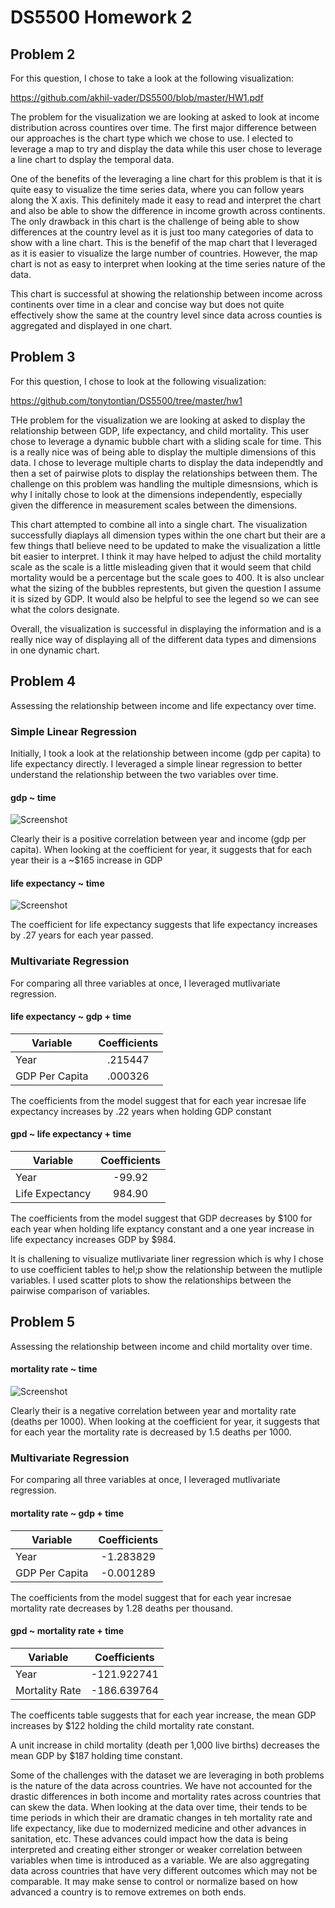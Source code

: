 # DS5500 Homework 2

## Problem 2

For this question, I chose to take a look at the following visualization:

https://github.com/akhil-vader/DS5500/blob/master/HW1.pdf

The problem for the visualization we are looking at asked to look at income distribution across countires over time. The first major difference between our approaches is the chart type which we chose to use. I elected to leverage a map to try and display the data while this user chose to leverage a line chart to dsplay the temporal data. 

One of the benefits of the leveraging a line chart for this problem is that it is quite easy to visualize the time series data, where you can follow years along the X axis. This definitely made it easy to read and interpret the chart and also be able to show the difference in income growth across continents. The only drawback in this chart is the challenge of being able to show differences at the country level as it is just too many categories of data to show with a line chart. This is the benefif of the map chart that I leveraged as it is easier to visualize the large number of countries. However, the map chart is not as easy to interpret when looking at the time series nature of the data. 

This chart is successful at showing the relationship between income across continents over time in a clear and concise way but does not quite effectively show the same at the country level since data across counties is aggregated and displayed in one chart.

## Problem 3

For this question, I chose to look at the following visualization:

https://github.com/tonytontian/DS5500/tree/master/hw1

THe problem for the visualization we are looking at asked to display the relationship between GDP, life expectancy, and child mortality. This user chose to leverage a dynamic bubble chart with a sliding scale for time. This is a really nice was of being able to display the multiple dimensions of this data. I chose to leverage multiple charts to display the data independtly and then a set of pairwise plots to display the relationships between them. The challenge on this problem was handling the multiple dimesnsions, which is why I initally chose to look at the dimensions independently, especially given the difference in measurement scales between the dimensions. 

This chart attempted to combine all into a single chart. The visualization successfully diaplays all dimension types within the one chart but their are a few things thatI believe need to be updated to make the visualization a little bit easier to interpret. I think it may have helped to adjust the child mortality scale as the scale is a little misleading given that it would seem that child mortality would be a percentage but the scale goes to 400. It is also unclear what the sizing of the bubbles represtents, but given the question I assume it is sized by GDP. It would also be helpful to see the legend so we can see what the colors designate. 

Overall, the visualization is successful in displaying the information and is a really nice way of displaying all of the different data types and dimensions in one dynamic chart.

## Problem 4

Assessing the relationship between income and life expectancy over time.

### Simple Linear Regression

Initially, I took a look at the relationship between income (gdp per capita) to life expectancy directly. I leveraged a simple linear regression to better understand the relationship between the two variables over time.

#### gdp ~ time

![Screenshot](gdp_vs_year.png)

Clearly their is a positive correlation between year and income (gdp per capita). When looking at the coefficient for year, it suggests that for each year their is a ~$165 increase in GDP


#### life expectancy ~ time

![Screenshot](life_expectancy_vs_year.png)

The coefficient for life expectancy suggests that life expectancy increases by .27 years for each year passed.

### Multivariate Regression

For comparing all three variables at once, I leveraged mutlivariate regression.


#### life expectancy ~ gdp + time

| Variable  |      Coefficients    | 
|----------|:-------------:|
| Year |  .215447
| GDP Per Capita |   .000326   

The coefficients from the model suggest that for each year incresae life expectancy increases by .22 years when holding GDP constant 


#### gpd ~ life expectancy + time

| Variable  |      Coefficients    | 
|----------|:-------------:|
| Year |  -99.92
| Life Expectancy |   984.90   

The coefficients from the model suggest that GDP decreases by $100 for each year when holding life exptancy constant and a one year increase in life expectancy increases GDP by $984.


It is challening to visualize mutlivariate liner regression which is why I chose to use coefficient tables to hel;p show the relationship between the mutliple variables. I used scatter plots to show the relationships between the pairwise comparison of variables. 




## Problem 5

Assessing the relationship between income and child mortality over time.

#### mortality rate ~ time

![Screenshot](mortality_rate_vs_year.png)

Clearly their is a negative correlation between year and mortality rate (deaths per 1000). When looking at the coefficient for year, it suggests that for each year the mortality rate is decreased by 1.5 deaths per 1000.



### Multivariate Regression

For comparing all three variables at once, I leveraged mutlivariate regression.


#### mortality rate ~ gdp + time

| Variable  |      Coefficients    | 
|----------|:-------------:|
| Year |  -1.283829
| GDP Per Capita |   -0.001289   

The coefficients from the model suggest that for each year incresae mortality rate decreases by 1.28 deaths per thousand.


#### gpd ~ mortality rate + time

| Variable  |      Coefficients    | 
|----------|:-------------:|
| Year |  -121.922741
| Mortality Rate |   -186.639764  

The coefficents table suggests that for each year increase, the mean GDP increases by $122 holding the child mortality rate constant.

 A unit increase in child mortality (death per 1,000 live births) decreases the mean GDP by $187 holding time constant.



Some of the challenges with the dataset we are leveraging in both problems is the nature of the data across countries. We have not accounted for the drastic differences in both income and mortality rates across countries that can skew the data. When looking at the data over time, their tends to be time periods in which their are dramatic changes in teh mortality rate and life expectancy, like due to modernized medicine and other advances in sanitation, etc. These advances could impact how the data is being interpreted and creating either stronger or weaker correlation between variables when time is introduced as a variable. We are also aggregating data across countries that have very different outcomes which may not be comparable. It may make sense to control or normalize based on how advanced a country is to remove extremes on both ends. 
